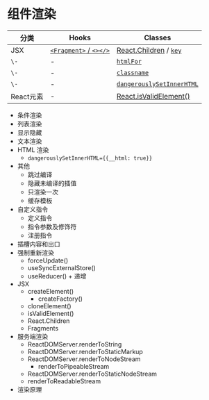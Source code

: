 # 组件渲染

分类 | Hooks | Classes
---|---|---
JSX | [`<Fragment>` / `<></>`](https://zh-hans.react.dev/reference/react/Fragment) | [React.Children](https://zh-hans.react.dev/reference/react/Children) / [`key`](https://zh-hans.react.dev/learn/rendering-lists#keeping-list-items-in-order-with-key)
`\-` | - | [`htmlFor`](https://zh-hans.react.dev/reference/react-dom/components/common#common-props)
`\-` | - | [`classname`](https://zh-hans.react.dev/reference/react-dom/components/common#applying-css-styles)
`\-` | - | [`dangerouslySetInnerHTML`](https://zh-hans.react.dev/reference/react-dom/components/common#dangerously-setting-the-inner-html)
React元素 | - | [React.isValidElement()](https://zh-hans.react.dev/reference/react/isValidElement)


- 条件渲染
- 列表渲染
- 显示隐藏
- 文本渲染
- HTML 渲染
  - `dangerouslySetInnerHTML={{__html: true}}`
- 其他
  - 跳过编译
  - 隐藏未编译的插值
  - 只渲染一次
  - 缓存模板
- 自定义指令
  - 定义指令
  - 指令参数及修饰符
  - 注册指令
- 插槽内容和出口
- 强制重新渲染
  - forceUpdate()
  - useSyncExternalStore()
  - useReducer() + 递增
- JSX
  - createElement()
    - createFactory()
  - cloneElement()
  - isValidElement()
  - React.Children
  - Fragments
- 服务端渲染
  - ReactDOMServer.renderToString
  - ReactDOMServer.renderToStaticMarkup
  - ReactDOMServer.renderToNodeStream
    - renderToPipeableStream
  - ReactDOMServer.renderToStaticNodeStream
  - renderToReadableStream
- 渲染原理